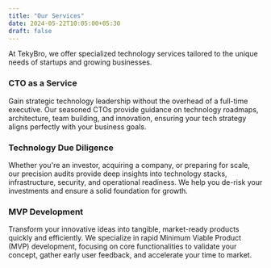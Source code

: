 ```yaml
---
title: "Our Services"
date: 2024-05-22T10:05:00+05:30
draft: false
---
```


At TekyBro, we offer specialized technology services tailored to the unique needs of startups and growing businesses.

### CTO as a Service
Gain strategic technology leadership without the overhead of a full-time executive. Our seasoned CTOs provide guidance on technology roadmaps, architecture, team building, and innovation, ensuring your tech strategy aligns perfectly with your business goals.

### Technology Due Diligence
Whether you're an investor, acquiring a company, or preparing for scale, our precision audits provide deep insights into technology stacks, infrastructure, security, and operational readiness. We help you de-risk your investments and ensure a solid foundation for growth.

### MVP Development
Transform your innovative ideas into tangible, market-ready products quickly and efficiently. We specialize in rapid Minimum Viable Product (MVP) development, focusing on core functionalities to validate your concept, gather early user feedback, and accelerate your time to market.
